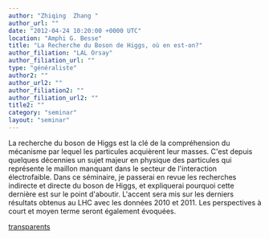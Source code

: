 ```yaml
---
author: "Zhiqing  Zhang "
author_url: ""
date: "2012-04-24 10:20:00 +0000 UTC"
location: "Amphi G. Besse"
title: "La Recherche du Boson de Higgs, où en est-on?"
author_filiation: "LAL Orsay"
author_filiation_url: ""
type: "généraliste"
author2: ""
author_url2: ""
author_filiation2: ""
author_filiation_url2: ""
title2: ""
category: "seminar" 
layout: "seminar"
---
```

La recherche du boson de Higgs est la clé de la compréhension du mécanisme par lequel les particules acquièrent leur masses. C'est depuis quelques décennies un sujet majeur en physique des particules qui représente le maillon manquant dans le secteur de l'interaction électrofaible. Dans ce séminaire, je passerai en revue les recherches indirecte et directe du boson de Higgs, et expliquerai pourquoi cette dernière est sur le point d'aboutir. L'accent sera mis sur les derniers résultats obtenus au LHC avec les données 2010 et 2011. Les perspectives à court et moyen terme seront également évoquées.

[transparents](images/Communication/seminaires/ZhiqingZhang.pdf)
